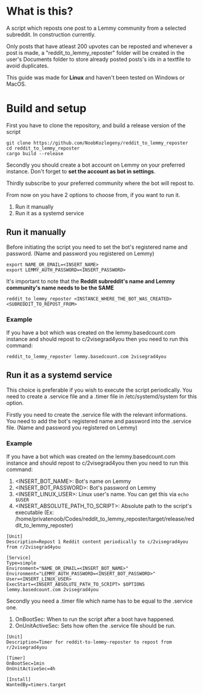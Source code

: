# What is this?
A script which reposts one post to a Lemmy community from a selected subreddit. In construction currently.

Only posts that have atleast 200 upvotes can be reposted and whenever a post is made, a "reddit_to_lemmy_reposter" folder will be created in the user's Documents folder to store already posted posts's ids in a textfile to avoid duplicates.

This guide was made for **Linux** and haven't been tested on Windows or MacOS.

# Build and setup
First you have to clone the repository, and build a release version of the script
```
git clone https://github.com/NoobKozlegeny/reddit_to_lemmy_reposter
cd reddit_to_lemmy_reposter
cargo build --release
```

Secondly you should create a bot account on Lemmy on your preferred instance. Don't forget to **set the account as bot in settings**.

Thirdly subscribe to your preferred community where the bot will repost to.

From now on you have 2 options to choose from, if you want to run it.

1. Run it manually
2. Run it as a systemd service

## Run it manually
Before initiating the script you need to set the bot's registered name and password. (Name and password you registered on Lemmy)
```
export NAME_OR_EMAIL=<INSERT_NAME>
export LEMMY_AUTH_PASSWORD=<INSERT_PASSWORD>
```

It's important to note that the **Reddit subreddit's name and Lemmy community's name needs to be the SAME**
```
reddit_to_lemmy_reposter <INSTANCE_WHERE_THE_BOT_WAS_CREATED> <SUBREDDIT_TO_REPOST_FROM>
```

### Example
If you have a bot which was created on the lemmy.basedcount.com instance and should repost to c/2visegrad4you then you need to run this command:
```
reddit_to_lemmy_reposter lemmy.basedcount.com 2visegrad4you
```

## Run it as a systemd service
This choice is preferable if you wish to execute the script periodically. You need to create a .service file and a .timer file in /etc/systemd/system for this option.

Firstly you need to create the .service file with the relevant informations. You need to add the bot's registered name and password into the .service file. (Name and password you registered on Lemmy)

### Example
If you have a bot which was created on the lemmy.basedcount.com instance and should repost to c/2visegrad4you then you need to run this command:

1. <INSERT_BOT_NAME>: Bot's name on Lemmy
2. <INSERT_BOT_PASSWORD>: Bot's password on Lemmy
3. <INSERT_LINUX_USER>: Linux user's name. You can get this via ```echo $USER```
4. <INSERT_ABSOLUTE_PATH_TO_SCRIPT>: Absolute path to the script's executable (Ex: /home/privatenoob/Codes/reddit_to_lemmy_reposter/target/release/reddit_to_lemmy_reposter)

```
[Unit]
Description=Repost 1 Reddit content periodically to c/2visegrad4you from r/2visegrad4you

[Service]
Type=simple
Environment="NAME_OR_EMAIL=<INSERT_BOT_NAME>"
Environment="LEMMY_AUTH_PASSWORD=<INSERT_BOT_PASSWORD>"
User=<INSERT_LINUX_USER>
ExecStart=<INSERT_ABSOLUTE_PATH_TO_SCRIPT> $OPTIONS lemmy.basedcount.com 2visegrad4you
```

Secondly you need a .timer file which name has to be equal to the .service one.

1. OnBootSec: When to run the script after a boot have happened.
2. OnUnitActiveSec: Sets how often the .service file should be run.

```
[Unit]
Description=Timer for reddit-to-lemmy-reposter to repost from r/2visegrad4you

[Timer]
OnBootSec=1min
OnUnitActiveSec=4h

[Install]
WantedBy=timers.target
```